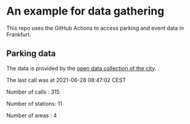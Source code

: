 # An example for data gathering

This repo uses the GitHub Actions to access parking and event data in Frankfurt.

## Parking data
The data is provided by the [open data collection of the city](https://www.offenedaten.frankfurt.de/).

The last call was at 2021-06-28 08:47:02 CEST

Number of calls   : 315

Number of stations:  11

Number of areas   :   4


